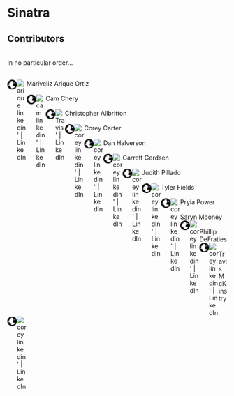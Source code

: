 # Sinatra



## Contributors
<br>
In no particular order...
<br><br>


[<img align="left" alt="arique github" width="22px" src="https://raw.githubusercontent.com/iconic/open-iconic/master/svg/globe.svg" />][git-arique]
[<img align="left" alt="arique linkedin' | LinkedIn" width="22px" src="https://cdn.jsdelivr.net/npm/simple-icons@v3/icons/linkedin.svg" />][linkedin-arique]
Mariveliz Arique Ortiz 
<br />
<br>
Cam Chery
[<img align="left" alt="cam github" width="22px" src="https://raw.githubusercontent.com/iconic/open-iconic/master/svg/globe.svg" />][git-cam]
[<img align="left" alt="cam linkedin' | LinkedIn" width="22px" src="https://cdn.jsdelivr.net/npm/simple-icons@v3/icons/linkedin.svg" />][linkedin-cam]
<br />
<br>
Christopher Allbritton
[<img align="left" alt="mckinstrybros website" width="22px" src="https://raw.githubusercontent.com/iconic/open-iconic/master/svg/globe.svg" />][git-chris]
[<img align="left" alt="Travis' | LinkedIn" width="22px" src="https://cdn.jsdelivr.net/npm/simple-icons@v3/icons/linkedin.svg" />][linkedin-chris]
<br />
<br>
Corey Carter
[<img align="left" alt="corey github" width="22px" src="https://raw.githubusercontent.com/iconic/open-iconic/master/svg/globe.svg" />][git-corey]
[<img align="left" alt="corey linkedin' | LinkedIn" width="22px" src="https://cdn.jsdelivr.net/npm/simple-icons@v3/icons/linkedin.svg" />][linkedin-corey]
<br />
<br>
Dan Halverson
[<img align="left" alt="corey github" width="22px" src="https://raw.githubusercontent.com/iconic/open-iconic/master/svg/globe.svg" />][git-dan]
[<img align="left" alt="corey linkedin' | LinkedIn" width="22px" src="https://cdn.jsdelivr.net/npm/simple-icons@v3/icons/linkedin.svg" />][linkedin-dan]
<br />
<br>
Garrett Gerdsen
[<img align="left" alt="corey github" width="22px" src="https://raw.githubusercontent.com/iconic/open-iconic/master/svg/globe.svg" />][git-gar]
[<img align="left" alt="corey linkedin' | LinkedIn" width="22px" src="https://cdn.jsdelivr.net/npm/simple-icons@v3/icons/linkedin.svg" />][linkedin-gar]
<br />
<br>
Judith Pillado
[<img align="left" alt="corey github" width="22px" src="https://raw.githubusercontent.com/iconic/open-iconic/master/svg/globe.svg" />][git-jud]
[<img align="left" alt="corey linkedin' | LinkedIn" width="22px" src="https://cdn.jsdelivr.net/npm/simple-icons@v3/icons/linkedin.svg" />][linkedin-jud]
<br />
<br>
Tyler Fields
[<img align="left" alt="corey github" width="22px" src="https://raw.githubusercontent.com/iconic/open-iconic/master/svg/globe.svg" />][git-tyler]
[<img align="left" alt="corey linkedin' | LinkedIn" width="22px" src="https://cdn.jsdelivr.net/npm/simple-icons@v3/icons/linkedin.svg" />][linkedin-tyler]
<br />
<br>
Pryia Power
[<img align="left" alt="corey github" width="22px" src="https://raw.githubusercontent.com/iconic/open-iconic/master/svg/globe.svg" />][git-pr]
[<img align="left" alt="corey linkedin' | LinkedIn" width="22px" src="https://cdn.jsdelivr.net/npm/simple-icons@v3/icons/linkedin.svg" />][linkedin-pr]
<br />
<br>
Saryn Mooney
[<img align="left" alt="corey github" width="22px" src="https://raw.githubusercontent.com/iconic/open-iconic/master/svg/globe.svg" />][git-sar]
[<img align="left" alt="corey linkedin' | LinkedIn" width="22px" src="https://cdn.jsdelivr.net/npm/simple-icons@v3/icons/linkedin.svg" />][linkedin-sar]
<br />
<br>
Phillip DeFraties
[<img align="left" alt="corey github" width="22px" src="https://raw.githubusercontent.com/iconic/open-iconic/master/svg/globe.svg" />][git-phil]
[<img align="left" alt="corey linkedin' | LinkedIn" width="22px" src="https://cdn.jsdelivr.net/npm/simple-icons@v3/icons/linkedin.svg" />][linkedin-phil]
<br />
<br>
Travis McKinstry
[<img align="left" alt="corey github" width="22px" src="https://raw.githubusercontent.com/iconic/open-iconic/master/svg/globe.svg" />][git-travis]
[<img align="left" alt="corey linkedin' | LinkedIn" width="22px" src="https://cdn.jsdelivr.net/npm/simple-icons@v3/icons/linkedin.svg" />][linkedin-travis]
<br />

[git-corey]: https://github.com/coreycartercodes
[linkedin-corey]: https://www.linkedin.com/in/carter-codes/

[git-cam]: https://github.com/Callbritton
[linkedin-cam]: https://github.com/Callbritton

[git-arique]: https://github.com/Arique1104
[linkedin-arique]: https://www.linkedin.com/in/arique/


[git-chris]: https://github.com/Callbritton
[linkedin-chris]: https://www.linkedin.com/in/arique/


[git-dan]: https://github.com/dhalverson
[linkedin-dan]: https://www.linkedin.com/in/daniel-halverson/


[git-gar]: https://github.com/ggerdsen
[linkedin-gar]: https://www.linkedin.com/in/ggerdsen/


[git-jud]: https://github.com/judithpillado
[linkedin-jud]: https://www.linkedin.com/in/judith-pillado/
 
[git-tyler]: https://github.com/fieldstyler
[linkedin-tyler]: https://www.linkedin.com/in/tyler-fields-583084197/

[git-pr]: https://github.com/priyapower
[linkedin-pr]: https://www.linkedin.com/in/priya-power/

[git-sar]: https://github.com/sarynm12
[linkedin-sar]: https://www.linkedin.com/in/saryn-mooney-34503984/

[git-phil]: https://github.com/PhilipDeFraties
[linkedin-phil]: https://www.linkedin.com/in/philip-defraties-4232681b6/

[git-travis]: https://github.com/TravisGM92
[linkedin-travis]: https://www.linkedin.com/in/travis-mckinstry/

